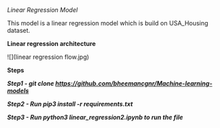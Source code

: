 *Linear Regression Model*

This model is a linear regression model which is build on USA_Housing dataset.

**Linear regression architecture**

![](linear regression flow.jpg)

**Steps**

***Step1 - git clone https://github.com/bheemancgnr/Machine-learning-models***

***Step2 - Run pip3 install -r requirements.txt***

***Step3 - Run python3 linear_regression2.ipynb to run the file***